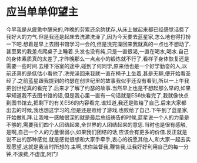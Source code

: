 # 应当单单仰望主

今早我是从疲惫中醒来的,昨晚的劳累还余韵犹存,从床上做起来都已经感觉话费了我好大的力气.但是我还是起床去洗漱洗澡了,因为今天要去蓝星家,怎么地也得打扮一下吧.想着是早上去图书馆学习一会的,但是洗完澡回来我就真的一点也不想动了.甚至累的我差点爬桌子上睡着.头发也没有纯,只是一直很渴,一直在喝水,喝水.自己的身体素质真的太差了,才昨晚那么一点点小的锻炼就不行了,看样子身体恢复还是需要一些时间.去楼下浴室的途中,碰到了何同学,原来他也是一个好学勤奋的人,以前还真的是低估小看他了.洗完澡回来我就一直在椅子上坐着,甚是无聊,便开始看圣经了.之前蓝星跟我提到的约瑟在创世纪里的故事我似乎还没有看到,所以一上午我把创世纪真的看完了.后来才了解了约瑟的故事.当然早上也是不想起那么早的,如果早知道我不去图书馆的话,但是我心里一直有一句话就是ES6快看完了,我就像快点到图书馆去,把剩下的有关ES6的内容看完.谁知道,我还是败给了自己.后来大家都出去的时候,我也想这学习的,但是还是败给了游戏,也败给了自己.下午到了蓝星家,开始做礼拜.让我唯一感触很深的就是最后总结祷告的时候,蓝星说一个人的力量是不够的,需要我们四个人团结起来,全世界的人团结起来的意思.当时也是很有感触,是啊,自己一个人的力量很弱小,如果我们团结的话,应该会有更多的价值.反正就是说不出的那种感觉,就是感觉很想和大家手牵手,衷心的祝愿其他人,和大家一起去实现愿望,这就是我当时所想的.主啊,求你监督我,鞭笞我,让我好好利用自己的每一分钟,不浪费,不虚度,阿门!
